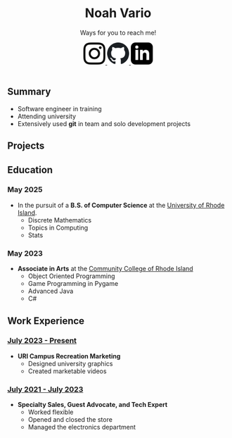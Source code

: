 <h1 align="center">
  <!--<a href="" title="My pfp">
    <img alt="My picture" src="" width="200px" height="200px" />
  </a>-->
  <br />
  Noah Vario
</h1>

<p align="center">
  Ways for you to reach me!
</p>

<div align="center">
  <a href="" target="blank">
    <img width="50px" alt="instagram" src="img/logo/instagram.svg" />
  </a>
  <a href="" target="blank">
    <img width="50px" alt="github" src="img/logo/github.svg" />
  </a>
  <a href="" target="blank">
    <img width="50px" alt="linkedin" src="img/logo/linkedin.svg" />
  </a>
</div>

<br />

## Summary
- Software engineer in training
- Attending university
- Extensively used **git** in team and solo development projects

## Projects

## Education
### May 2025
- In the pursuit of a **B.S. of Computer Science** at the [University of Rhode Island](https://uri.edu).
    - Discrete Mathematics
    - Topics in Computing
    - Stats

### May 2023
- **Associate in Arts** at the [Community College of Rhode Island](https://ccri.edu)
    - Object Oriented Programming
    - Game Programming in Pygame
    - Advanced Java
    - C#

## Work Experience

### <ins>July 2023 - Present</ins>
 - **URI Campus Recreation Marketing**
    - Designed university graphics
    - Created marketable videos
    
### <ins>July 2021 - July 2023</ins>
 - **Specialty Sales, Guest Advocate, and Tech Expert**<br>
    - Worked flexible
    - Opened and closed the store
    - Managed the electronics department

